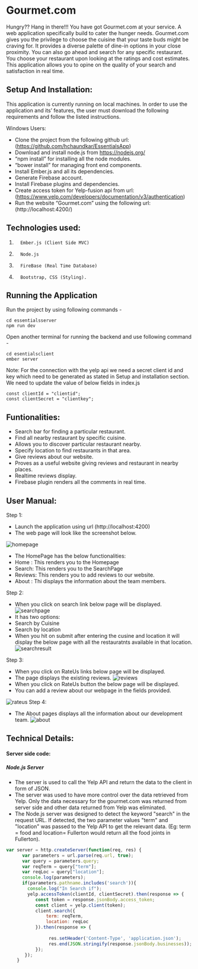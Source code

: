 # Gourmet.com

Hungry?? Hang in there!!! You have got Gourmet.com at your service. A web application specifically build to cater the hunger needs. Gourmet.com gives you the privilege to choose the cuisine that your taste buds might be craving for. It provides a diverse palette of dine-in options in your close proximity. You can also go ahead and search for any specific restaurant. You choose your restaurant upon looking at the ratings and cost estimates. This application allows you to opine on the quality of your search and satisfaction in real time.

## Setup And Installation:

This application is currently running on local machines. In order to use the application and its’ features, the user must download the following requirements and follow the listed instructions.
 
Windows Users:
- Clone the project from the following github url: (https://github.com/hchaundkar/EssentialsApp)
- Download and install node.js from https://nodejs.org/  
- “npm install” for installing all the node modules. 
- “bower install” for managing front end components. 
- Install Ember.js and all its dependencies.
- Generate Firebase account.
- Install Firebase plugins and dependencies.
- Create access token for Yelp-fusion api from url:(https://www.yelp.com/developers/documentation/v3/authentication)
- Run the website “Gourmet.com” using the following url:  (http://localhost:4200/)

## Technologies used:

1.       Ember.js (Client Side MVC)
2.       Node.js
3.       FireBase (Real Time Database)
4.       Bootstrap, CSS (Styling).

## Running the Application
Run the project by using following commands -
```
cd essentialsserver
npm run dev
```
Open another terminal for running the backend and use following command - 
```
cd esentialsclient
ember server
```

Note: For the connection with the yelp api we need a secret client id and key which need to be generated as stated in Setup and installation section. We need to update the value of below fields in index.js

```
const clientId = "clientid";
const clientSecret = "clientkey";
```


## Funtionalities:

- Search bar for finding a particular restaurant.
- Find all nearby restaurant by specific cuisine.
- Allows you to discover particular restaurant nearby.
- Specify location to find restaurants in that area.
- Give reviews about our website.
- Proves as a useful website giving reviews and restaurant in nearby places.
- Realtime reviews display.
- Firebase plugin renders all the comments in real time.



## User Manual:

Step 1:

- Launch the application using url (http://localhost:4200)
- The web page will look like the screenshot below.

![homepage](https://cloud.githubusercontent.com/assets/25421655/26038737/17c6119e-38c4-11e7-969a-18091e340f9a.jpg)

- The HomePage has the below functionalities:
- Home : This renders you to the Homepage
- Search: This renders you to the SearchPage
- Reviews: This renders you to add reviews to our website.
- About : Thi displays the information about the team members.


Step 2:

- When you click on search link below page will be displayed.
![searchpage](https://cloud.githubusercontent.com/assets/25421655/26038740/17c7e398-38c4-11e7-96ae-9bb052865012.jpg)
- It has two options:
- Search by Cuisine
- Search by location
- When you hit on submit after entering the cusine and location it will display the below page with all the restauratnts available in that location.
![searchresult](https://cloud.githubusercontent.com/assets/25421655/26038738/17c658c0-38c4-11e7-8ade-a3c3666b7d64.jpg)



Step 3:

- When you click on RateUs links below page will be displayed.
- The page displays the existing reviews.
![reviews](https://cloud.githubusercontent.com/assets/25421655/26038739/17c7e78a-38c4-11e7-944a-3eca47d8ea29.jpg)
-  When you click on RateUs button the below page will be displayed.
- You can add a review about our webpage in the fields provided.

![rateus](https://cloud.githubusercontent.com/assets/25421655/26038736/17c5e84a-38c4-11e7-90a5-c6cf09c569f6.jpg)
Step 4:

- The About pages displays all the information about our development team.
![about](https://cloud.githubusercontent.com/assets/25421655/26038770/a7223296-38c4-11e7-988c-cb1db7af5984.jpg)

## Technical Details:
#### Server side code:
##### Node.js Server

* The server is used to call the Yelp API and return the data to the client in form of JSON.
* The server was used to have more control over the data retrieved from Yelp. Only the data necessary for the gourmet.com was returned from server side and other data returned from Yelp was eliminated.
* The Node.js server was designed to detect the keyword "search" in the request URL. If detected, the two parameter values "term" and "location" was passed to the Yelp API to get the relevant data. (Eg: term = food and location= Fullerton would return all the food joints in Fullerton).
```javascript
var server = http.createServer(function(req, res) {
      var parameters = url.parse(req.url, true);
      var query = parameters.query;
      var reqTerm = query["term"];
      var reqLoc = query["location"];
      console.log(parameters);
      if(parameters.pathname.includes('search')){
        console.log("In Search if");
        yelp.accessToken(clientId, clientSecret).then(response => {
           const token = response.jsonBody.access_token;
           const client = yelp.client(token);
           client.search({
               term: reqTerm,
               location: reqLoc
           }).then(response => {
             
                res.setHeader('Content-Type', 'application.json');
                res.end(JSON.stringify(response.jsonBody.businesses));
           });
       });
    }
```
